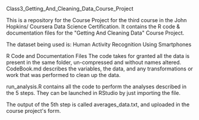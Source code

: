 Class3_Getting_And_Cleaning_Data_Course_Project

This is a  repository for the Course Project for the third course in the John Hopkins/ Coursera Data Science Certification. It contains the R code & documentation files for the "Getting And Cleaning Data" Course Project.

The dataset being used is: Human Activity Recognition Using Smartphones

R Code and Documentation Files
The code takes for granted all the data is present in the same folder, un-compressed and without names altered.
CodeBook.md describes the variables, the data, and any transformations or work that was performed to clean up the data.

run_analysis.R contains all the code to perform the analyses described in the 5 steps. They can be launched in RStudio by just importing the file.

The output of the 5th step is called averages_data.txt, and uploaded in the course project's form.
